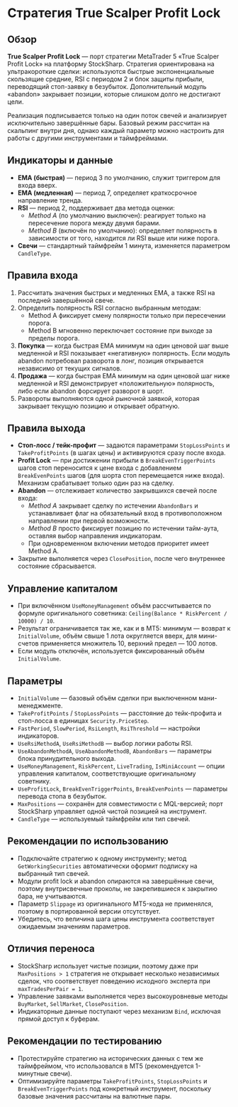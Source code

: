 # Стратегия True Scalper Profit Lock

## Обзор
**True Scalper Profit Lock** — порт стратегии MetaTrader 5 «True Scalper Profit Lock» на платформу StockSharp. Стратегия ориентирована на ультракороткие сделки: используются быстрые экспоненциальные скользящие средние, RSI с периодом 2 и блок защиты прибыли, переводящий стоп-заявку в безубыток. Дополнительный модуль «abandon» закрывает позиции, которые слишком долго не достигают цели.

Реализация подписывается только на один поток свечей и анализирует исключительно завершённые бары. Базовый режим рассчитан на скальпинг внутри дня, однако каждый параметр можно настроить для работы с другими инструментами и таймфреймами.

## Индикаторы и данные
- **EMA (быстрая)** — период 3 по умолчанию, служит триггером для входа вверх.
- **EMA (медленная)** — период 7, определяет краткосрочное направление тренда.
- **RSI** — период 2, поддерживает два метода оценки:
  - *Method A* (по умолчанию выключен): реагирует только на пересечение порога между двумя барами.
  - *Method B* (включён по умолчанию): определяет полярность в зависимости от того, находится ли RSI выше или ниже порога.
- **Свечи** — стандартный таймфрейм 1 минута, изменяется параметром `CandleType`.

## Правила входа
1. Рассчитать значения быстрых и медленных EMA, а также RSI на последней завершённой свече.
2. Определить полярность RSI согласно выбранным методам:
   - Method A фиксирует смену полярности только при пересечении порога.
   - Method B мгновенно переключает состояние при выходе за пределы порога.
3. **Покупка** — когда быстрая EMA минимум на один ценовой шаг выше медленной и RSI показывает «негативную» полярность. Если модуль abandon потребовал разворота в лонг, позиция открывается независимо от текущих сигналов.
4. **Продажа** — когда быстрая EMA минимум на один ценовой шаг ниже медленной и RSI демонстрирует «положительную» полярность, либо если abandon форсирует разворот в шорт.
5. Развороты выполняются одной рыночной заявкой, которая закрывает текущую позицию и открывает обратную.

## Правила выхода
- **Стоп-лосс / тейк-профит** — задаются параметрами `StopLossPoints` и `TakeProfitPoints` (в шагах цены) и активируются сразу после входа.
- **Profit Lock** — при достижении прибыли в `BreakEvenTriggerPoints` шагов стоп переносится к цене входа с добавлением `BreakEvenPoints` шагов (для шорта стоп перемещается ниже входа). Механизм срабатывает только один раз на сделку.
- **Abandon** — отслеживает количество закрывшихся свечей после входа:
  - *Method A* закрывает сделку по истечении `AbandonBars` и устанавливает флаг на обязательный вход в противоположном направлении при первой возможности.
  - *Method B* просто фиксирует позицию по истечении тайм-аута, оставляя выбор направления индикаторам.
  - При одновременном включении методов приоритет имеет Method A.
- Закрытие выполняется через `ClosePosition`, после чего внутреннее состояние сбрасывается.

## Управление капиталом
- При включённом `UseMoneyManagement` объём рассчитывается по формуле оригинального советника: `Ceiling(Balance * RiskPercent / 10000) / 10`.
- Результат ограничивается так же, как и в MT5: минимум — возврат к `InitialVolume`, объём свыше 1 лота округляется вверх, для мини-счетов применяется множитель 10, верхний предел — 100 лотов.
- Если модуль отключён, используется фиксированный объём `InitialVolume`.

## Параметры
- `InitialVolume` — базовый объём сделки при выключенном мани-менеджменте.
- `TakeProfitPoints` / `StopLossPoints` — расстояние до тейк-профита и стоп-лосса в единицах `Security.PriceStep`.
- `FastPeriod`, `SlowPeriod`, `RsiLength`, `RsiThreshold` — настройки индикаторов.
- `UseRsiMethodA`, `UseRsiMethodB` — выбор логики работы RSI.
- `UseAbandonMethodA`, `UseAbandonMethodB`, `AbandonBars` — параметры блока принудительного выхода.
- `UseMoneyManagement`, `RiskPercent`, `LiveTrading`, `IsMiniAccount` — опции управления капиталом, соответствующие оригинальному советнику.
- `UseProfitLock`, `BreakEvenTriggerPoints`, `BreakEvenPoints` — параметры перевода стопа в безубыток.
- `MaxPositions` — сохранён для совместимости с MQL-версией; порт StockSharp управляет одной чистой позицией на инструмент.
- `CandleType` — используемый таймфрейм или тип свечей.

## Рекомендации по использованию
- Подключайте стратегию к одному инструменту; метод `GetWorkingSecurities` автоматически оформит подписку на выбранный тип свечей.
- Модули profit lock и abandon опираются на завершённые свечи, поэтому внутрисвечные проколы, не закрепившиеся к закрытию бара, не учитываются.
- Параметр `Slippage` из оригинального MT5-кода не применялся, поэтому в портированной версии отсутствует.
- Убедитесь, что величина шага цены инструмента соответствует ожидаемым значениям параметров.

## Отличия переноса
- StockSharp использует чистые позиции, поэтому даже при `MaxPositions > 1` стратегия не открывает несколько независимых сделок, что соответствует поведению исходного эксперта при `maxTradesPerPair = 1`.
- Управление заявками выполняется через высокоуровневые методы `BuyMarket`, `SellMarket`, `ClosePosition`.
- Индикаторные данные поступают через механизм `Bind`, исключая прямой доступ к буферам.

## Рекомендации по тестированию
- Протестируйте стратегию на исторических данных с тем же таймфреймом, что использовался в MT5 (рекомендуется 1-минутные свечи).
- Оптимизируйте параметры `TakeProfitPoints`, `StopLossPoints` и `BreakEvenTriggerPoints` под конкретный инструмент, поскольку базовые значения рассчитаны на валютные пары.
